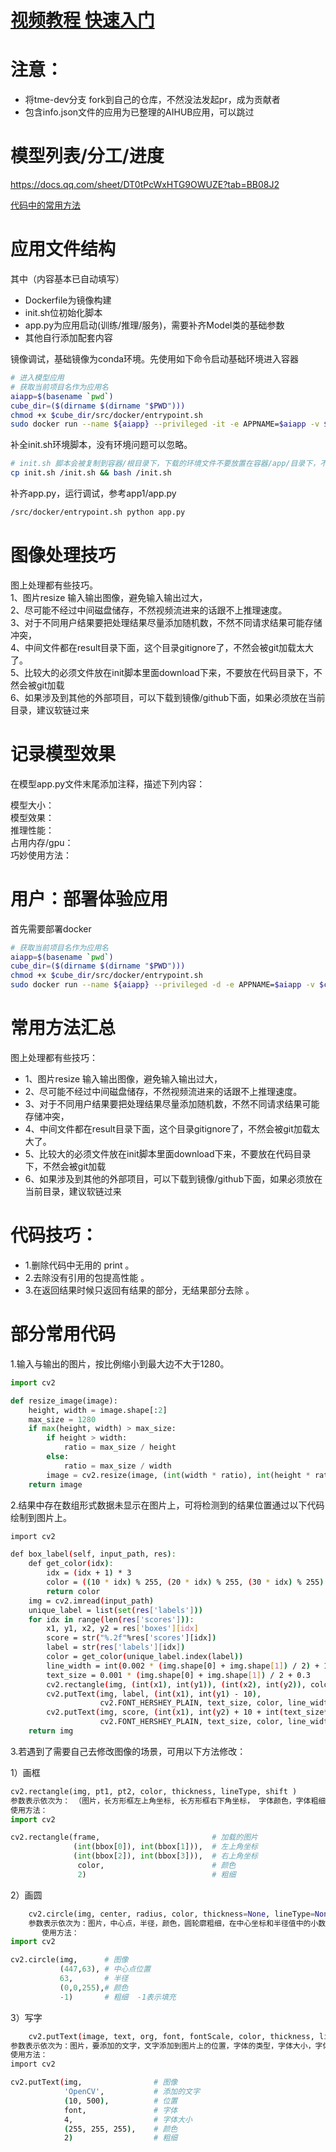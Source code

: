 
#  [视频教程 快速入门](https://www.bilibili.com/video/BV1X84y1y7xy/?vd_source=bddb004da42430029e7bd52d0bdd0fe7)



# 注意： 
 - 将tme-dev分支 fork到自己的仓库，不然没法发起pr，成为贡献者
 - 包含info.json文件的应用为已整理的AIHUB应用，可以跳过

# 模型列表/分工/进度

https://docs.qq.com/sheet/DT0tPcWxHTG9OWUZE?tab=BB08J2

[代码中的常用方法](https://docs.qq.com/doc/DUkZoWUZ6bUxwUXl3)

# 应用文件结构

其中（内容基本已自动填写）
 - Dockerfile为镜像构建
 - init.sh位初始化脚本
 - app.py为应用启动(训练/推理/服务)，需要补齐Model类的基础参数
 - 其他自行添加配套内容

镜像调试，基础镜像为conda环境。先使用如下命令启动基础环境进入容器

```bash
# 进入模型应用
# 获取当前项目名作为应用名
aiapp=$(basename `pwd`)
cube_dir=($(dirname $(dirname "$PWD")))
chmod +x $cube_dir/src/docker/entrypoint.sh
sudo docker run --name ${aiapp} --privileged -it -e APPNAME=$aiapp -v $cube_dir/src:/src -v $PWD:/app -p 80:80 --entrypoint='/src/docker/entrypoint.sh' ccr.ccs.tencentyun.com/cube-studio/modelscope:base-cuda11.3-python3.7 bash 

```

补全init.sh环境脚本，没有环境问题可以忽略。
```bash
# init.sh 脚本会被复制到容器/根目录下，下载的环境文件不要放置在容器/app/目录下，不然会被加载到git
cp init.sh /init.sh && bash /init.sh
```
补齐app.py，运行调试，参考app1/app.py
```bash
/src/docker/entrypoint.sh python app.py
```

# 图像处理技巧

图上处理都有些技巧。  
1、图片resize 输入输出图像，避免输入输出过大，  
2、尽可能不经过中间磁盘储存，不然视频流进来的话跟不上推理速度。    
3、对于不同用户结果要把处理结果尽量添加随机数，不然不同请求结果可能存储冲突，  
4、中间文件都在result目录下面，这个目录gitignore了，不然会被git加载太大了。   
5、比较大的必须文件放在init脚本里面download下来，不要放在代码目录下，不然会被git加载  
6、如果涉及到其他的外部项目，可以下载到镜像/github下面，如果必须放在当前目录，建议软链过来  


# 记录模型效果

在模型app.py文件末尾添加注释，描述下列内容：

模型大小：  
模型效果：  
推理性能：  
占用内存/gpu：  
巧妙使用方法：  

# 用户：部署体验应用
首先需要部署docker
```bash
# 获取当前项目名作为应用名
aiapp=$(basename `pwd`)
cube_dir=($(dirname $(dirname "$PWD")))
chmod +x $cube_dir/src/docker/entrypoint.sh
sudo docker run --name ${aiapp} --privileged -d -e APPNAME=$aiapp -v $cube_dir/src:/src -v $PWD:/app -p 80:80 --entrypoint='/src/docker/entrypoint.sh' ccr.ccs.tencentyun.com/cube-studio/modelscope:base-cuda11.3-python3.7 sh /app/init.sh && python app.py 

```


# 常用方法汇总

图上处理都有些技巧：

 - 1、图片resize 输入输出图像，避免输入输出过大，
 - 2、尽可能不经过中间磁盘储存，不然视频流进来的话跟不上推理速度。
 - 3、对于不同用户结果要把处理结果尽量添加随机数，不然不同请求结果可能存储冲突，
 - 4、中间文件都在result目录下面，这个目录gitignore了，不然会被git加载太大了。
 - 5、比较大的必须文件放在init脚本里面download下来，不要放在代码目录下，不然会被git加载
 - 6、如果涉及到其他的外部项目，可以下载到镜像/github下面，如果必须放在当前目录，建议软链过来

# 代码技巧：
 - 1.删除代码中无用的 print 。
 - 2.去除没有引用的包提高性能 。
 - 3.在返回结果时候只返回有结果的部分，无结果部分去除 。

# 部分常用代码

1.输入与输出的图片，按比例缩小到最大边不大于1280。
```python
import cv2

def resize_image(image):
    height, width = image.shape[:2]
    max_size = 1280
    if max(height, width) > max_size:
        if height > width:
            ratio = max_size / height
        else:
            ratio = max_size / width
        image = cv2.resize(image, (int(width * ratio), int(height * ratio)))
    return image
```


2.结果中存在数组形式数据未显示在图片上，可将检测到的结果位置通过以下代码绘制到图片上。
```bash
import cv2

def box_label(self, input_path, res):
    def get_color(idx):
        idx = (idx + 1) * 3
        color = ((10 * idx) % 255, (20 * idx) % 255, (30 * idx) % 255)
        return color
    img = cv2.imread(input_path)
    unique_label = list(set(res['labels']))
    for idx in range(len(res['scores'])):
        x1, y1, x2, y2 = res['boxes'][idx]
        score = str("%.2f"%res['scores'][idx])
        label = str(res['labels'][idx])
        color = get_color(unique_label.index(label))
        line_width = int(0.002 * (img.shape[0] + img.shape[1]) / 2) + 1
        text_size = 0.001 * (img.shape[0] + img.shape[1]) / 2 + 0.3
        cv2.rectangle(img, (int(x1), int(y1)), (int(x2), int(y2)), color, line_width)
        cv2.putText(img, label, (int(x1), int(y1) - 10),
                    cv2.FONT_HERSHEY_PLAIN, text_size, color, line_width)
        cv2.putText(img, score, (int(x1), int(y2) + 10 + int(text_size*5)),
                    cv2.FONT_HERSHEY_PLAIN, text_size, color, line_width)
    return img
```


3.若遇到了需要自己去修改图像的场景，可用以下方法修改：

1）画框
```python
cv2.rectangle(img, pt1, pt2, color, thickness, lineType, shift )
参数表示依次为： （图片，长方形框左上角坐标, 长方形框右下角坐标， 字体颜色，字体粗细）
使用方法：
import cv2

cv2.rectangle(frame,                         # 加载的图片
              (int(bbox[0]), int(bbox[1])),  # 左上角坐标
              (int(bbox[2]), int(bbox[3])),  # 右上角坐标
               color,                        # 颜色
               2)                            # 粗细

```

 2）画圆
```python
	cv2.circle(img, center, radius, color, thickness=None, lineType=None, shift=None): 
	参数表示依次为：图片，中心点，半径，颜色，圆轮廓粗细，在中心坐标和半径值中的小数位数。
       使用方法：
import cv2

cv2.circle(img,      # 图像
           (447,63), # 中心点位置
           63,       # 半径
           (0,0,255),# 颜色 
           -1)       # 粗细  -1表示填充

```

 3）写字
```bash
	cv2.putText(image, text, org, font, fontScale, color, thickness, lineType, bottomLeftOrigin)
参数表示依次为：图片，要添加的文字，文字添加到图片上的位置，字体的类型，字体大小，字体颜色，字体粗细
使用方法：
import cv2

cv2.putText(img,                # 图像
            'OpenCV',           # 添加的文字
            (10, 500),          # 位置
            font,               # 字体
            4,                  # 字体大小
            (255, 255, 255),    # 颜色
            2)                  # 粗细

	
```



